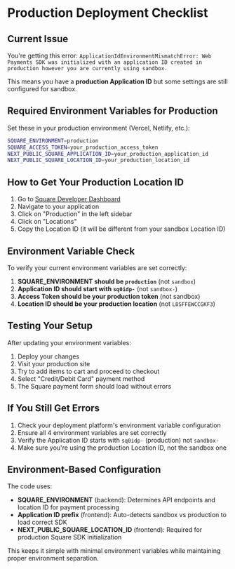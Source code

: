 # Production Deployment Checklist

## Current Issue
You're getting this error: `ApplicationIdEnvironmentMismatchError: Web Payments SDK was initialized with an application ID created in production however you are currently using sandbox.`

This means you have a **production Application ID** but some settings are still configured for sandbox.

## Required Environment Variables for Production

Set these in your production environment (Vercel, Netlify, etc.):

```bash
SQUARE_ENVIRONMENT=production
SQUARE_ACCESS_TOKEN=your_production_access_token
NEXT_PUBLIC_SQUARE_APPLICATION_ID=your_production_application_id
NEXT_PUBLIC_SQUARE_LOCATION_ID=your_production_location_id
```

## How to Get Your Production Location ID

1. Go to [Square Developer Dashboard](https://developer.squareup.com/)
2. Navigate to your application
3. Click on "Production" in the left sidebar
4. Click on "Locations"
5. Copy the Location ID (it will be different from your sandbox Location ID)

## Environment Variable Check

To verify your current environment variables are set correctly:

1. **SQUARE_ENVIRONMENT should be `production`** (not `sandbox`)
2. **Application ID should start with `sq0idp-`** (not `sandbox-`)
3. **Access Token should be your production token** (not sandbox)
4. **Location ID should be your production location** (not `L8SFFEWCCGKF3`)

## Testing Your Setup

After updating your environment variables:

1. Deploy your changes
2. Visit your production site
3. Try to add items to cart and proceed to checkout
4. Select "Credit/Debit Card" payment method
5. The Square payment form should load without errors

## If You Still Get Errors

1. Check your deployment platform's environment variable configuration
2. Ensure all 4 environment variables are set correctly
3. Verify the Application ID starts with `sq0idp-` (production) not `sandbox-`
4. Make sure you're using the production Location ID, not the sandbox one

## Environment-Based Configuration

The code uses:
- **SQUARE_ENVIRONMENT** (backend): Determines API endpoints and location ID for payment processing
- **Application ID prefix** (frontend): Auto-detects sandbox vs production to load correct SDK
- **NEXT_PUBLIC_SQUARE_LOCATION_ID** (frontend): Required for production Square SDK initialization

This keeps it simple with minimal environment variables while maintaining proper environment separation. 